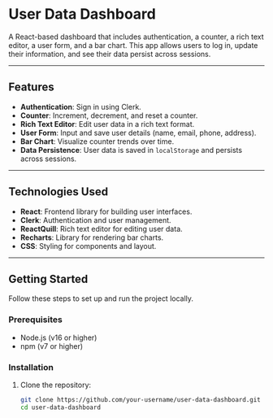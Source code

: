 # User Data Dashboard

A React-based dashboard that includes authentication, a counter, a rich text editor, a user form, and a bar chart. This app allows users to log in, update their information, and see their data persist across sessions.

---

## Features

- **Authentication**: Sign in using Clerk.
- **Counter**: Increment, decrement, and reset a counter.
- **Rich Text Editor**: Edit user data in a rich text format.
- **User Form**: Input and save user details (name, email, phone, address).
- **Bar Chart**: Visualize counter trends over time.
- **Data Persistence**: User data is saved in `localStorage` and persists across sessions.

---

## Technologies Used

- **React**: Frontend library for building user interfaces.
- **Clerk**: Authentication and user management.
- **ReactQuill**: Rich text editor for editing user data.
- **Recharts**: Library for rendering bar charts.
- **CSS**: Styling for components and layout.

---

## Getting Started

Follow these steps to set up and run the project locally.

### Prerequisites

- Node.js (v16 or higher)
- npm (v7 or higher)

### Installation

1. Clone the repository:
   ```bash
   git clone https://github.com/your-username/user-data-dashboard.git
   cd user-data-dashboard
